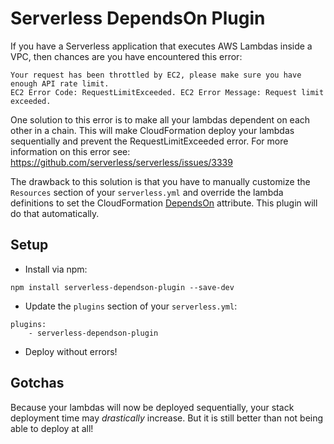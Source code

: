 # Serverless DependsOn Plugin

If you have a Serverless application that executes AWS Lambdas inside a VPC, then chances are you have encountered this error:

```
Your request has been throttled by EC2, please make sure you have enough API rate limit. 
EC2 Error Code: RequestLimitExceeded. EC2 Error Message: Request limit exceeded.
```

One solution to this error is to make all your lambdas dependent on each other in a chain. This will make CloudFormation deploy your lambdas sequentially and prevent the RequestLimitExceeded error.
For more information on this error see: https://github.com/serverless/serverless/issues/3339

The drawback to this solution is that you have to manually customize the `Resources` section of your `serverless.yml` and override the lambda definitions to set the CloudFormation [DependsOn](https://docs.aws.amazon.com/AWSCloudFormation/latest/UserGuide/aws-attribute-dependson.html) attribute. This plugin will do that automatically.

## Setup

* Install via npm:
```
npm install serverless-dependson-plugin --save-dev
```

* Update the `plugins` section of your `serverless.yml`:
```
plugins:
    - serverless-dependson-plugin
```

* Deploy without errors!

## Gotchas

Because your lambdas will now be deployed sequentially, your stack deployment time may _drastically_ increase. But it is still better than not being able to deploy at all!     